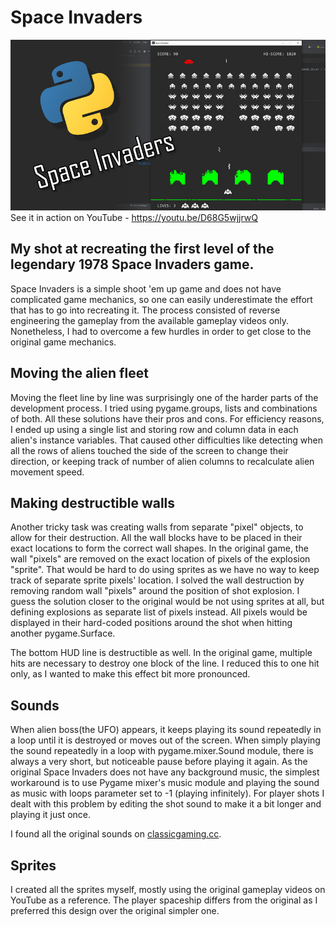 # Space Invaders
<a href="https://youtu.be/D68G5wjjrwQ"><img src="static/img/space_invaders_cover.jpg" /></a>
See it in action on YouTube - <a href="https://youtu.be/D68G5wjjrwQ">https://youtu.be/D68G5wjjrwQ</a>

## My shot at recreating the first level of the legendary 1978 Space Invaders game.
Space Invaders is a simple shoot 'em up game and does not have complicated game mechanics, 
so one can easily underestimate the effort that has to go into recreating it.
The process consisted of reverse engineering the gameplay from the available gameplay videos only.
Nonetheless, I had to overcome a few hurdles in order to get close to the original game mechanics.

## Moving the alien fleet
Moving the fleet line by line was surprisingly one of the harder parts of the development process.
I tried using pygame.groups, lists and combinations of both. All these solutions have their pros and cons. 
For efficiency reasons, I ended up using a single list and storing row and column data in each alien's instance variables.
That caused other difficulties like detecting when all the rows of aliens touched the side of the screen to change their direction, 
or keeping track of number of alien columns to recalculate alien movement speed.

## Making destructible walls
Another tricky task was creating walls from separate "pixel" objects, to allow for their destruction.
All the wall blocks have to be placed in their exact locations to form the correct wall shapes.
In the original game, the wall "pixels" are removed on the exact location of pixels of the explosion "sprite".
That would be hard to do using sprites as we have no way to keep track of separate sprite pixels' location.
I solved the wall destruction by removing random wall "pixels" around the position of shot explosion.
I guess the solution closer to the original would be not using sprites at all, but
defining explosions as separate list of pixels instead. 
All pixels would be displayed in their hard-coded positions around the shot when hitting another pygame.Surface.

The bottom HUD line is destructible as well. 
In the original game, multiple hits are necessary to destroy one block of the line.
I reduced this to one hit only, as I wanted to make this effect bit more pronounced.

## Sounds
When alien boss(the UFO) appears, 
it keeps playing its sound repeatedly in a loop until it is destroyed or moves out of the screen.
When simply playing the sound repeatedly in a loop with pygame.mixer.Sound module, there is always a very short, 
but noticeable pause before playing it again.
As the original Space Invaders does not have any background music, 
the simplest workaround is to use Pygame mixer's music module and playing the sound as music with loops parameter set to -1 (playing infinitely).
For player shots I dealt with this problem by editing the shot sound to make it a bit longer and playing it just once.

I found all the original sounds on <a href="https://www.classicgaming.cc/classics/space-invaders/sounds">classicgaming.cc</a>.

## Sprites
I created all the sprites myself, mostly using the original gameplay videos on YouTube as a reference.
The player spaceship differs from the original as I preferred this design over the original simpler one.